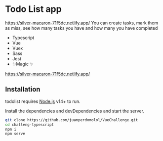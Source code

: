 # Todo List app

https://silver-macaron-71f5dc.netlify.app/
You can create tasks, mark them as miss, see how many tasks you have and how many you have completed

- Typescript
-  Vue 
-  Vuex
-   Sass
-   Jest
- ✨Magic ✨

https://silver-macaron-71f5dc.netlify.app/
## Installation

todolist requires [Node.js](https://nodejs.org/) v14+ to run.

Install the dependencies and devDependencies and start the server.

```sh
git clone https://github.com/juanperdomolol/VueChallenge.git
cd challeng-typescript
npm i
npm serve
```


